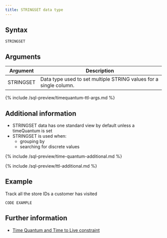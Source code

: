 ```yaml
---
title: STRINGSET data type
---
```


## Syntax

```
STRINGSET
```

## Arguments

| Argument | Description |
|---|---|
| STRINGSET | Data type used to set multiple STRING values for a single column. |
{% include /sql-preview/timequantum-ttl-args.md %}

## Additional information

* STRINGSET data has one standard view by default unless a timeQuantum is set
* STRINGSET is used when:
  * grouping by
  * searching for discrete values

{% include /sql-preview/time-quantum-additional.md %}

{% include /sql-preview/ttl-additional.md %}

## Example

Track all the store IDs a customer has visited

```
CODE EXAMPLE
```

## Further information

* [Time Quantum and Time to Live constraint](/sql-preview/data-types/constraint-timequantum-ttl)
